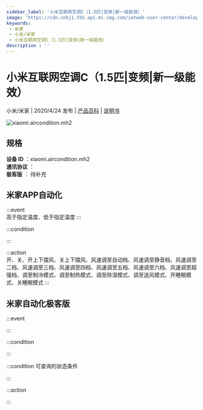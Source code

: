 ```yaml
---
sidebar_label: '小米互联网空调C（1.5匹|变频|新一级能效）'
image: 'https://cdn.cnbj1.fds.api.mi-img.com/iotweb-user-center/developer_1679047688537PEPWDHXU.png?GalaxyAccessKeyId=AKVGLQWBOVIRQ3XLEW&Expires=9223372036854775807&Signature=GyUUbSZkrIsRM+p42wgke5E7sGg='
keywords: 
 - 米家
 - 小米/米家
 - 小米互联网空调C（1.5匹|变频|新一级能效）
description : ''
---
```

# 小米互联网空调C（1.5匹|变频|新一级能效）

小米/米家 | 2020/4/24 发布 | [产品百科](https://home.mi.com/webapp/content/baike/product/index.html?model=xiaomi.aircondition.mh2/) | [说明书](https://home.mi.com/views/introduction.html?model=xiaomi.aircondition.mh2&region=cn)

![xiaomi.aircondition.mh2](https://cdn.cnbj1.fds.api.mi-img.com/iotweb-user-center/developer_1679047688537PEPWDHXU.png?GalaxyAccessKeyId=AKVGLQWBOVIRQ3XLEW&Expires=9223372036854775807&Signature=GyUUbSZkrIsRM+p42wgke5E7sGg=)

## 规格  
> 
**设备 ID** ：xiaomi.aircondition.mh2  
**通讯协议** ：  
**极客版**  ： 待补充 


## 米家APP自动化  

:::event  
高于指定温度、低于指定温度
:::

:::condition  

:::

:::action   
开、关、开上下摆风、关上下摆风、风速调至自动档、风速调至静音档、风速调至二档、风速调至三档、风速调至四档、风速调至五档、风速调至六档、风速调至超强档、调至制冷模式、调至制热模式、调至除湿模式、调至送风模式、开睡眠模式、关睡眠模式
:::

## 米家自动化极客版  

:::event  

:::

:::condition  

:::

:::condition 可查询的状态条件  

:::

:::action  

:::

        

